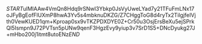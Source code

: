 $START$ulMIAAw4VmQn8Hdq9rSNwI3Ybkp0JsVyUweLYad7y21TFuFmLNx17oJFyBgEofFlUXmP8hwA3Yv5s4mbknuDKZG/Z7CHggToG8d4ryTx2TilgjfeIVjth0VewKUED1qm+Kproap0sx9vTKZPDXDYE0Z+Cr50u3OsjErsBeXu5ejSPrkQl5Ismpn9J72PVTsn5pUNw9qenF3HgzEvy9yiup3v7SrD1S5+DNcDyukg27J+mHbo200j1itmt8utoENz$END$
